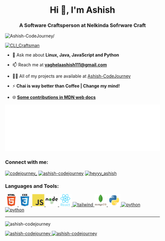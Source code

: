 
<h1 align="center">Hi 👋, I'm Ashish</h1>

<h3 align="center">A Software Craftsperson at Nelkinda Sofrware Craft </h3>
<p align="left"> <img src=https://komarev.com/ghpvc/?username=Ashish-CodeJourney alt=Ashish-CodeJourney/> </p>

<p align="left"> <a href="https://twitter.com/codejourney_" target="blank"><img src="https://img.shields.io/twitter/follow/codejourney_?logo=twitter&style=for-the-badge" alt="CLI_Craftsman" /></a> </p>

- 💬 Ask me about **Linux, Java, JavaScript and Python**

- 📫 Reach me at **vaghelaashish111@gmail.com**

- 👨‍💻 All of my projects are available at [Ashish-CodeJourney](https://ashishcodejourney.vercel.app)

- ⚡ **Chai is way better than Coffee | Change my mind!**

- 🌐 [**Some contributions in MDN web docs**](https://github.com/mdn/content/pulls?q=is%3Apr+is%3Amerged+author%3AAshish-CodeJourney)

![Terminal Command](assets/terminal.svg)

<h3 align="left">Connect with me:</h3>
<p align="left">
<a href="https://twitter.com/codejourney_" target="blank"><img align="center" src="https://cdn.jsdelivr.net/npm/simple-icons@3.0.1/icons/twitter.svg" alt="codejourney_" height="30" width="40" /></a>
<a href="https://linkedin.com/in/ashish-codejourney" target="blank"><img align="center" src="https://cdn.jsdelivr.net/npm/simple-icons@3.0.1/icons/linkedin.svg" alt="ashish-codejourney" height="30" width="40" /></a>
<a href="https://instagram.com/heyyy_ashish" target="blank"><img align="center" src="https://cdn.jsdelivr.net/npm/simple-icons@3.0.1/icons/instagram.svg" alt="heyyy_ashish" height="30" width="40" /></a>
</p>

<h3 align="left">Languages and Tools:</h3>
<p align="left">
    <a href="https://www.w3.org/html/" target="_blank"> <img src="https://raw.githubusercontent.com/devicons/devicon/master/icons/html5/html5-original-wordmark.svg" alt="html5" width="40" height="40"/> </a>
    <a href="https://www.w3schools.com/css/" target="_blank"> <img src="https://raw.githubusercontent.com/devicons/devicon/master/icons/css3/css3-original-wordmark.svg" alt="css3" width="40" height="40"/> </a>
    <a href="https://developer.mozilla.org/en-US/docs/Web/JavaScript" target="_blank"> <img src="https://raw.githubusercontent.com/devicons/devicon/master/icons/javascript/javascript-original.svg" alt="javascript" width="40" height="40"/> </a>
    <a href="https://nodejs.org" target="_blank"> <img src="https://raw.githubusercontent.com/devicons/devicon/master/icons/nodejs/nodejs-original-wordmark.svg" alt="nodejs" width="40" height="40"/> </a>
    <a href="https://reactjs.org/" target="_blank"> <img src="https://raw.githubusercontent.com/devicons/devicon/master/icons/react/react-original-wordmark.svg" alt="react" width="40" height="40"/> </a>
    <a href="https://tailwindcss.com/" target="_blank"> <img src="https://www.vectorlogo.zone/logos/tailwindcss/tailwindcss-icon.svg" alt="tailwind" width="40" height="40"/> </a>
    <a href="https://www.mongodb.com/" target="_blank"> <img src="https://raw.githubusercontent.com/devicons/devicon/master/icons/mongodb/mongodb-original-wordmark.svg" alt="mongodb" width="40" height="40"/> </a>
    <a href="https://www.python.org" target="_blank"> <img src="https://raw.githubusercontent.com/devicons/devicon/master/icons/python/python-original.svg" alt="python" width="40" height="40"/> </a>
    <a href="https://www.java.com/"> <img src="https://brandslogos.com/wp-content/uploads/images/large/java-logo-1.png" alt="python" width="40" height="40"/> </a>
    <a href="https://spring.io/"> <img src="https://image.pngaaa.com/500/2459500-small.png" alt="python" width="40" height="40"/> </a>

-----------------------------------------------------------------------------------------------------------------------------------------------------------------------------------------------------------------------------------------------------
    
<p align="left"> <img src="https://github-readme-stats.vercel.app/api/top-langs?username=ashish-codejourney&show_icons=true&locale=en&layout=compact" alt="ashish-codejourney" /> </p>

<p align="left">
  <a href="https://www.credly.com/badges/c203200e-ba86-49c2-801a-65b503dcb69d/public_url">
    <img src="https://images.credly.com/size/340x340/images/73e4a58b-a8ef-41a3-a7db-9183dd269882/image.png" alt="ashish-codejourney" width="150" height="150" />
  </a>

  <a href="https://ti-user-certificates.s3.amazonaws.com/ae62dcd7-abdc-4e90-a570-83eccba49043/5819416a-0b3c-4e22-8dfb-220ccdf644ac-ashish-vaghela-9cf8fc50-58af-4735-9058-32bfdd9097b3-certificate.pdf">
    <img src="https://images.credly.com/images/6096167c-91fd-4e74-bc85-d2100672fef7/image.png" alt="ashish-codejourney" width="150" height="150" />
  </a>
</p>
